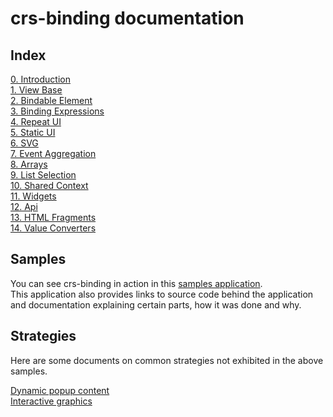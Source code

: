# crs-binding documentation

## Index

[0. Introduction](https://github.com/caperaven/crs-binding-documentation/blob/master/0.%20index.md)  
[1. View Base](https://github.com/caperaven/crs-binding-documentation/blob/master/1.%20viewbase.md)  
[2. Bindable Element](https://github.com/caperaven/crs-binding-documentation/blob/master/2.%20bindable-element.md)  
[3. Binding Expressions](https://github.com/caperaven/crs-binding-documentation/blob/master/3.%20binding-expressions.md)  
[4. Repeat UI](https://github.com/caperaven/crs-binding-documentation/blob/master/4.%20repeat-ui.md)  
[5. Static UI](https://github.com/caperaven/crs-binding-documentation/blob/master/5.%20static-ui.md)  
[6. SVG](https://github.com/caperaven/crs-binding-documentation/blob/master/6.%20svg.md)  
[7. Event Aggregation](https://github.com/caperaven/crs-binding-documentation/blob/master/7.event-aggregation.md)    
[8. Arrays](https://github.com/caperaven/crs-binding-documentation/blob/master/8.arrays.md)  
[9. List Selection](https://github.com/caperaven/crs-binding-documentation/blob/master/9.list-selection.md)  
[10. Shared Context](https://github.com/caperaven/crs-binding-documentation/blob/master/10.shared_context.md)      
[11. Widgets](https://github.com/caperaven/crs-binding-documentation/blob/master/11.widgets.md)   
[12. Api](https://github.com/caperaven/crs-binding-documentation/blob/master/12.api.md)  
[13. HTML Fragments](https://github.com/caperaven/crs-binding-documentation/blob/master/13.html-fragments.md)  
[14. Value Converters](https://github.com/caperaven/crs-binding-documentation/blob/master/14.value-conversion.md)  
 
## Samples

You can see crs-binding in action in this [samples application](https://crs-binding-examples.web.app/).  
This application also provides links to source code behind the application and documentation explaining certain parts, how it was done and why.

## Strategies

Here are some documents on common strategies not exhibited in the above samples.

[Dynamic popup content](https://github.com/caperaven/crs-binding-documentation/blob/master/strategies/dynamic-popup-content.md)  
[Interactive graphics](https://github.com/caperaven/crs-binding-documentation/blob/master/strategies/interactive-graphics.md)  

